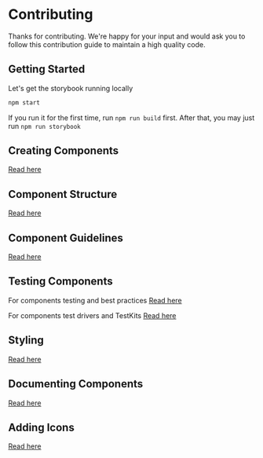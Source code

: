 # Contributing

Thanks for contributing. We're happy for your input and would ask you to follow this contribution guide to maintain a high quality code.

## Getting Started

Let's get the storybook running locally
```bash
npm start
```
If you run it for the first time, run `npm run build` first. After that, you may just run `npm run storybook`

## Creating Components

[Read here](./docs/contribution/CREATING_COMPONENTS.md)

## Component Structure

[Read here](./docs/contribution/COMPONENT_STRUCTURE.md)

## Component Guidelines

[Read here](./docs/contribution/COMPONENT_GUIDELINES.md)

## Testing Components

For components testing and best practices [Read here](./docs/contribution/TESTING.md)

For components test drivers and TestKits [Read here](./docs/contribution/TEST_DRIVERS_GUIDELINES.md)

## Styling

[Read here](./docs/contribution/STYLING.md)

## Documenting Components

[Read here](./docs/contribution/DOCUMENTING_COMPONENTS.md)

## Adding Icons

[Read here](./docs/contribution/ADDING_ICONS.md)

